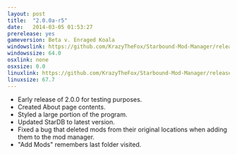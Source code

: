 ```yaml
---
layout: post
title:  "2.0.0a-r5"
date:   2014-03-05 01:53:27
prerelease: yes
gameversion: Beta v. Enraged Koala
windowslink: https://github.com/KrazyTheFox/Starbound-Mod-Manager/releases/download/v2.0.0-alpha.5-windows/Starbound-Mod-Manager-2.0.0a-r5.zip
windowssize: 64.0
osxlink: none
osxsize: 0.0
linuxlink: https://github.com/KrazyTheFox/Starbound-Mod-Manager/releases/download/v2.0.0-alpha.5-linux/Starbound-Mod-Manager-2.0.0a-r5.zip
linuxsize: 67.7
---
```

<ul class="hyphen-list">
	<li>Early release of 2.0.0 for testing purposes.</li>
	<li>Created About page contents.</li>
	<li>Styled a large portion of the program.</li>
	<li>Updated StarDB to latest version.</li>
	<li>Fixed a bug that deleted mods from their original locations when adding them to the mod manager.</li>
	<li>"Add Mods" remembers last folder visited.</li>
</ul>